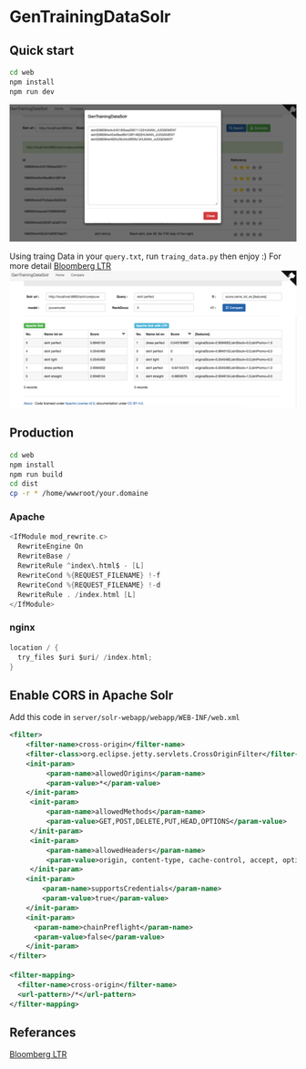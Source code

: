 # GenTrainingDataSolr

## Quick start

```bash
cd web
npm install
npm run dev
```
![](./imgs/1.png)

Using traing Data in your `query.txt`, run `traing_data.py` then enjoy :)
For more detail [Bloomberg LTR](https://github.com/bloomberg/lucene-solr)
![](./imgs/2.png)

## Production

```bash
cd web
npm install
npm run build
cd dist
cp -r * /home/wwwroot/your.domaine
```

### Apache

```c
<IfModule mod_rewrite.c>
  RewriteEngine On
  RewriteBase /
  RewriteRule ^index\.html$ - [L]
  RewriteCond %{REQUEST_FILENAME} !-f
  RewriteCond %{REQUEST_FILENAME} !-d
  RewriteRule . /index.html [L]
</IfModule>
```
### nginx

```c
location / {
  try_files $uri $uri/ /index.html;
}
```

## Enable CORS in Apache Solr

Add this code in `server/solr-webapp/webapp/WEB-INF/web.xml`

```xml
<filter>
    <filter-name>cross-origin</filter-name>
    <filter-class>org.eclipse.jetty.servlets.CrossOriginFilter</filter-class>
    <init-param>
         <param-name>allowedOrigins</param-name>
         <param-value>*</param-value>
    </init-param>
     <init-param>
         <param-name>allowedMethods</param-name>
         <param-value>GET,POST,DELETE,PUT,HEAD,OPTIONS</param-value>
     </init-param>
     <init-param>
         <param-name>allowedHeaders</param-name>
         <param-value>origin, content-type, cache-control, accept, options, authorization, x-requested-with</param-value>
     </init-param>
    <init-param>
        <param-name>supportsCredentials</param-name>
        <param-value>true</param-value>
    </init-param>
    <init-param>
      <param-name>chainPreflight</param-name>
      <param-value>false</param-value>
    </init-param>
</filter>

<filter-mapping>
  <filter-name>cross-origin</filter-name>
  <url-pattern>/*</url-pattern>
</filter-mapping>
```

## Referances

[Bloomberg LTR](https://github.com/bloomberg/lucene-solr)